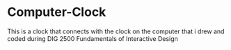 # Computer-Clock
This is a clock that connects with the clock on the computer that i drew and coded during DIG 2500 Fundamentals of Interactive Design
